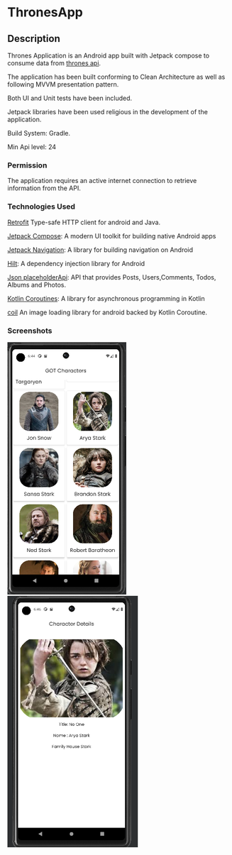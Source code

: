 # ThronesApp

## Description

Thrones Application is an Android app built with Jetpack compose to consume data from [thrones api](htts://thronesapi.com). 

The application has been built conforming to Clean Architecture as well as following MVVM presentation pattern. 

Both UI and Unit tests have been included. 

Jetpack libraries have been used religious in the development of the application. 

Build System: Gradle.

Min Api level: 24

### Permission

The application requires an active internet connection to retrieve information from the API.

### Technologies Used

[Retrofit](https://square.github.io/retrofit/)  Type-safe HTTP client for android and Java.

[Jetpack Compose](https://developer.android.com/jetpack/compose): A modern UI toolkit for building native Android apps

[Jetpack Navigation](https://developer.android.com/guide/navigation): A library for building navigation on Android

[Hilt](https://developer.android.com/training/dependency-injection/hilt-android): A dependency injection library for Android

[Json placeholderApi](https://jsonplaceholder.typicode.com/): API that provides Posts, Users,Comments, Todos, Albums and Photos.

[Kotlin Coroutines](https://kotlinlang.org/docs/multiplatform-mobile-concurrency-and-coroutines.html#coroutines): A library for asynchronous programming in Kotlin

[coil](https://coil-kt.github.io/coil/compose/) An image loading library for android backed by Kotlin Coroutine.

### Screenshots

![alt text](https://github.com/RobinKeya/ThronesApp/blob/main/Screenshots/Home.PNG "Home Screen")
![alt text](https://github.com/RobinKeya/ThronesApp/blob/main/Screenshots/Details.PNG "Character Detail screen")

